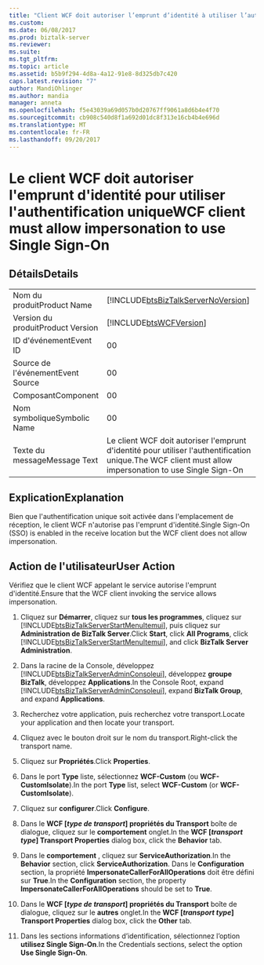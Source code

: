 ```yaml
---
title: "Client WCF doit autoriser l’emprunt d’identité à utiliser l’authentification unique sur | Documents Microsoft"
ms.custom: 
ms.date: 06/08/2017
ms.prod: biztalk-server
ms.reviewer: 
ms.suite: 
ms.tgt_pltfrm: 
ms.topic: article
ms.assetid: b5b9f294-4d8a-4a12-91e8-8d325db7c420
caps.latest.revision: "7"
author: MandiOhlinger
ms.author: mandia
manager: anneta
ms.openlocfilehash: f5e43039a69d057b0d20767ff9061a8d6b4e4f70
ms.sourcegitcommit: cb908c540d8f1a692d01dc8f313e16cb4b4e696d
ms.translationtype: MT
ms.contentlocale: fr-FR
ms.lasthandoff: 09/20/2017
---
```

# <a name="wcf-client-must-allow-impersonation-to-use-single-sign-on"></a><span data-ttu-id="44004-102">Le client WCF doit autoriser l'emprunt d'identité pour utiliser l'authentification unique</span><span class="sxs-lookup"><span data-stu-id="44004-102">WCF client must allow impersonation to use Single Sign-On</span></span>
## <a name="details"></a><span data-ttu-id="44004-103">Détails</span><span class="sxs-lookup"><span data-stu-id="44004-103">Details</span></span>  
  
|||  
|-|-|  
|<span data-ttu-id="44004-104">Nom du produit</span><span class="sxs-lookup"><span data-stu-id="44004-104">Product Name</span></span>|[!INCLUDE[btsBizTalkServerNoVersion](../includes/btsbiztalkservernoversion-md.md)]|  
|<span data-ttu-id="44004-105">Version du produit</span><span class="sxs-lookup"><span data-stu-id="44004-105">Product Version</span></span>|[!INCLUDE[btsWCFVersion](../includes/btswcfversion-md.md)]|  
|<span data-ttu-id="44004-106">ID d'événement</span><span class="sxs-lookup"><span data-stu-id="44004-106">Event ID</span></span>|<span data-ttu-id="44004-107">0</span><span class="sxs-lookup"><span data-stu-id="44004-107">0</span></span>|  
|<span data-ttu-id="44004-108">Source de l'événement</span><span class="sxs-lookup"><span data-stu-id="44004-108">Event Source</span></span>|<span data-ttu-id="44004-109">0</span><span class="sxs-lookup"><span data-stu-id="44004-109">0</span></span>|  
|<span data-ttu-id="44004-110">Composant</span><span class="sxs-lookup"><span data-stu-id="44004-110">Component</span></span>|<span data-ttu-id="44004-111">0</span><span class="sxs-lookup"><span data-stu-id="44004-111">0</span></span>|  
|<span data-ttu-id="44004-112">Nom symbolique</span><span class="sxs-lookup"><span data-stu-id="44004-112">Symbolic Name</span></span>|<span data-ttu-id="44004-113">0</span><span class="sxs-lookup"><span data-stu-id="44004-113">0</span></span>|  
|<span data-ttu-id="44004-114">Texte du message</span><span class="sxs-lookup"><span data-stu-id="44004-114">Message Text</span></span>|<span data-ttu-id="44004-115">Le client WCF doit autoriser l'emprunt d'identité pour utiliser l'authentification unique.</span><span class="sxs-lookup"><span data-stu-id="44004-115">The WCF client must allow impersonation to use Single Sign-On</span></span>|  
  
## <a name="explanation"></a><span data-ttu-id="44004-116">Explication</span><span class="sxs-lookup"><span data-stu-id="44004-116">Explanation</span></span>  
 <span data-ttu-id="44004-117">Bien que l'authentification unique soit activée dans l'emplacement de réception, le client WCF n'autorise pas l'emprunt d'identité.</span><span class="sxs-lookup"><span data-stu-id="44004-117">Single Sign-On (SSO) is enabled in the receive location but the WCF client does not allow impersonation.</span></span>  
  
## <a name="user-action"></a><span data-ttu-id="44004-118">Action de l'utilisateur</span><span class="sxs-lookup"><span data-stu-id="44004-118">User Action</span></span>  
 <span data-ttu-id="44004-119">Vérifiez que le client WCF appelant le service autorise l'emprunt d'identité.</span><span class="sxs-lookup"><span data-stu-id="44004-119">Ensure that the WCF client invoking the service allows impersonation.</span></span>  
  
1.  <span data-ttu-id="44004-120">Cliquez sur **Démarrer**, cliquez sur **tous les programmes**, cliquez sur [!INCLUDE[btsBizTalkServerStartMenuItemui](../includes/btsbiztalkserverstartmenuitemui-md.md)], puis cliquez sur **Administration de BizTalk Server**.</span><span class="sxs-lookup"><span data-stu-id="44004-120">Click **Start**, click **All Programs**, click [!INCLUDE[btsBizTalkServerStartMenuItemui](../includes/btsbiztalkserverstartmenuitemui-md.md)], and click **BizTalk Server Administration**.</span></span>  
  
2.  <span data-ttu-id="44004-121">Dans la racine de la Console, développez [!INCLUDE[btsBizTalkServerAdminConsoleui](../includes/btsbiztalkserveradminconsoleui-md.md)], développez **groupe BizTalk**, développez **Applications**.</span><span class="sxs-lookup"><span data-stu-id="44004-121">In the Console Root, expand [!INCLUDE[btsBizTalkServerAdminConsoleui](../includes/btsbiztalkserveradminconsoleui-md.md)], expand **BizTalk Group**, and expand  **Applications**.</span></span>  
  
3.  <span data-ttu-id="44004-122">Recherchez votre application, puis recherchez votre transport.</span><span class="sxs-lookup"><span data-stu-id="44004-122">Locate your application and then locate your transport.</span></span>  
  
4.  <span data-ttu-id="44004-123">Cliquez avec le bouton droit sur le nom du transport.</span><span class="sxs-lookup"><span data-stu-id="44004-123">Right-click the transport name.</span></span>  
  
5.  <span data-ttu-id="44004-124">Cliquez sur **Propriétés**.</span><span class="sxs-lookup"><span data-stu-id="44004-124">Click **Properties**.</span></span>  
  
6.  <span data-ttu-id="44004-125">Dans le port **Type** liste, sélectionnez **WCF-Custom** (ou **WCF-CustomIsolate**).</span><span class="sxs-lookup"><span data-stu-id="44004-125">In the port **Type** list, select **WCF-Custom** (or **WCF-CustomIsolate**).</span></span>  
  
7.  <span data-ttu-id="44004-126">Cliquez sur **configurer**.</span><span class="sxs-lookup"><span data-stu-id="44004-126">Click **Configure**.</span></span>  
  
8.  <span data-ttu-id="44004-127">Dans le **WCF [***type de transport***] propriétés du Transport** boîte de dialogue, cliquez sur le **comportement** onglet.</span><span class="sxs-lookup"><span data-stu-id="44004-127">In the **WCF [***transport type***] Transport Properties** dialog box, click the **Behavior** tab.</span></span>  
  
9. <span data-ttu-id="44004-128">Dans le **comportement** , cliquez sur **ServiceAuthorization**.</span><span class="sxs-lookup"><span data-stu-id="44004-128">In the **Behavior** section, click **ServiceAuthorization**.</span></span> <span data-ttu-id="44004-129">Dans le **Configuration** section, la propriété **ImpersonateCallerForAllOperations** doit être défini sur **True**.</span><span class="sxs-lookup"><span data-stu-id="44004-129">In the **Configuration** section, the property **ImpersonateCallerForAllOperations** should be set to **True**.</span></span>  
  
10. <span data-ttu-id="44004-130">Dans le **WCF [***type de transport***] propriétés du Transport** boîte de dialogue, cliquez sur le **autres** onglet.</span><span class="sxs-lookup"><span data-stu-id="44004-130">In the **WCF [***transport type***] Transport Properties** dialog box, click the **Other** tab.</span></span>  
  
11. <span data-ttu-id="44004-131">Dans les sections informations d’identification, sélectionnez l’option **utilisez Single Sign-On**.</span><span class="sxs-lookup"><span data-stu-id="44004-131">In the Credentials sections, select the option **Use Single Sign-On**.</span></span>